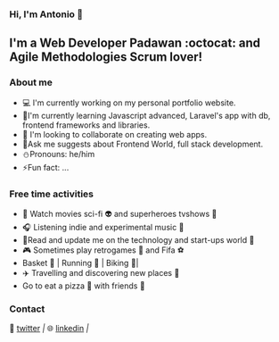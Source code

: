 ### Hi, I'm Antonio :wave:

## I'm a Web Developer Padawan :octocat: and Agile Methodologies Scrum lover! 


### About me

- :computer: I'm currently working on my personal portfolio website.
-  :book:I'm currently learning Javascript advanced, Laravel's app with db, frontend frameworks and libraries.
-  :dancers: I'm looking to collaborate on creating web apps.
-  :mega:Ask me suggests about Frontend World, full stack development.
-  :snowman:Pronouns: he/him
-  :zap:Fun fact: ...


### Free time activities

- :vhs: Watch movies sci-fi :alien: and superheroes tvshows :dizzy:
- :headphones: Listening indie and experimental music :musical_keyboard:
- :newspaper:Read and update me on the technology and start-ups world  :iphone:
- :video_game: Sometimes play retrogames :space_invader: and Fifa :soccer:
- Basket :basketball:  | Running :runner: | Biking :bicyclist:|
- :airplane: Travelling and discovering new places :sunrise_over_mountains:
- Go to eat a pizza :pizza: with friends :couple:

### Contact

:hatched_chick: [twitter][Twitter] *|*
:globe_with_meridians: [linkedin][Linkedin] *|*

[twitter]: https://twitter.com/lobbizen991
[linkedin]:  https://www.linkedin.com/in/antonio-lobusto-fullstackdev0716/

